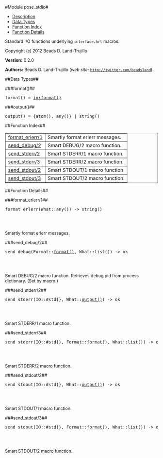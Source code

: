 

#Module pose_stdio#

* [Description](#description)
* [Data Types](#types)
* [Function Index](#index)
* [Function Details](#functions)


Standard I/O functions underlying `interface.hrl` macros.

Copyright (c) 2012 Beads D. Land-Trujillo

__Version:__ 0.2.0

__Authors:__ Beads D. Land-Trujillo (_web site:_ [`http://twitter.com/beadsland`](http://twitter.com/beadsland)).
<a name="types"></a>

##Data Types##




###<a name="type-format">format()</a>##



<pre>format() = <a href="io.md#type-format">io:format()</a></pre>



###<a name="type-output">output()</a>##



<pre>output() = {atom(), any()} | string()</pre>
<a name="index"></a>

##Function Index##


<table width="100%" border="1" cellspacing="0" cellpadding="2" summary="function index"><tr><td valign="top"><a href="#format_erlerr-1">format_erlerr/1</a></td><td>Smartly format erlerr messages.</td></tr><tr><td valign="top"><a href="#send_debug-2">send_debug/2</a></td><td>Smart DEBUG/2 macro function.</td></tr><tr><td valign="top"><a href="#send_stderr-2">send_stderr/2</a></td><td>Smart STDERR/1 macro function.</td></tr><tr><td valign="top"><a href="#send_stderr-3">send_stderr/3</a></td><td>Smart STDERR/2 macro function.</td></tr><tr><td valign="top"><a href="#send_stdout-2">send_stdout/2</a></td><td>Smart STDOUT/1 macro function.</td></tr><tr><td valign="top"><a href="#send_stdout-3">send_stdout/3</a></td><td>Smart STDOUT/2 macro function.</td></tr></table>


<a name="functions"></a>

##Function Details##

<a name="format_erlerr-1"></a>

###format_erlerr/1##


<pre>format_erlerr(What::any()) -&gt; string()</pre>
<br></br>


Smartly format erlerr messages.<a name="send_debug-2"></a>

###send_debug/2##


<pre>send_debug(Format::<a href="#type-format">format()</a>, What::list()) -> ok</pre>
<br></br>


Smart DEBUG/2 macro function.
Retrieves debug pid from process dictionary.  (Set by macro.)<a name="send_stderr-2"></a>

###send_stderr/2##


<pre>send_stderr(IO::#std{}, What::<a href="#type-output">output()</a>) -> ok</pre>
<br></br>


Smart STDERR/1 macro function.<a name="send_stderr-3"></a>

###send_stderr/3##


<pre>send_stderr(IO::#std{}, Format::<a href="#type-format">format()</a>, What::list()) -> ok</pre>
<br></br>


Smart STDERR/2 macro function.<a name="send_stdout-2"></a>

###send_stdout/2##


<pre>send_stdout(IO::#std{}, What::<a href="#type-output">output()</a>) -> ok</pre>
<br></br>


Smart STDOUT/1 macro function.<a name="send_stdout-3"></a>

###send_stdout/3##


<pre>send_stdout(IO::#std{}, Format::<a href="#type-format">format()</a>, What::list()) -> ok</pre>
<br></br>


Smart STDOUT/2 macro function.